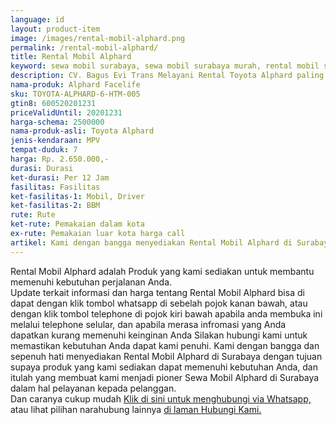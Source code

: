 ```yaml
---
language: id
layout: product-item
image: /images/rental-mobil-alphard.png
permalink: /rental-mobil-alphard/
title: Rental Mobil Alphard
keyword: sewa mobil surabaya, sewa mobil surabaya murah, rental mobil surabaya, rental mobil surabaya murah, bagusevitrans, CV. Bagus Evi Trans, bagusevitrans.com, sewa mobil di surabaya, rental mobil di surabaya
description: CV. Bagus Evi Trans Melayani Rental Toyota Alphard paling Murah dan terpercaya di Jawa timur Hubungi kami Call/WA di 081357754513
nama-produk: Alphard Facelife
sku: TOYOTA-ALPHARD-6-HTM-005
gtin8: 600520201231
priceValidUntil: 20201231 
harga-schema: 2500000
nama-produk-asli: Toyota Alphard
jenis-kendaraan: MPV
tempat-duduk: 7
harga: Rp. 2.650.000,-
durasi: Durasi
ket-durasi: Per 12 Jam
fasilitas: Fasilitas
ket-fasilitas-1: Mobil, Driver
ket-fasilitas-2: BBM
rute: Rute
ket-rute: Pemakaian dalam kota
ex-rute: Pemakaian luar kota harga call
artikel: Kami dengan bangga menyediakan Rental Mobil Alphard di Surabaya dengan tujuan supaya produk yang kami sediakan dapat memenuhi kebutuhan Anda, dan kami adalah pioner Sewa Mobil Alphard di Surabaya yang menggunakan teknologi online serta dalam hal pelayanan kepada pelanggan.
---
```

Rental Mobil Alphard adalah Produk yang kami sediakan untuk membantu memenuhi kebutuhan perjalanan Anda.<br>Update terkait informasi dan harga tentang Rental Mobil Alphard bisa di dapat dengan klik tombol whatsapp di sebelah pojok kanan bawah, atau dengan klik tombol telephone di pojok kiri bawah apabila anda membuka ini melalui telephone selular, dan apabila merasa infromasi yang Anda dapatkan kurang memenuhi keinginan Anda Silakan hubungi kami untuk memastikan kebutuhan Anda dapat kami penuhi. Kami dengan bangga dan sepenuh hati menyediakan Rental Mobil Alphard di Surabaya dengan tujuan supaya produk yang kami sediakan dapat memenuhi kebutuhan Anda, dan itulah yang membuat kami menjadi pioner Sewa Mobil Alphard di Surabaya dalam hal pelayanan kepada pelanggan.<br>
Dan caranya cukup mudah <a href="https://web.whatsapp.com/send?phone=6281357754513&text=Hallo,%20CS%20bagusevitrans.com">Klik di sini untuk menghubungi via Whatsapp,</a> atau lihat pilihan narahubung lainnya <a href="/kontak-kami/">di laman Hubungi Kami.</a>